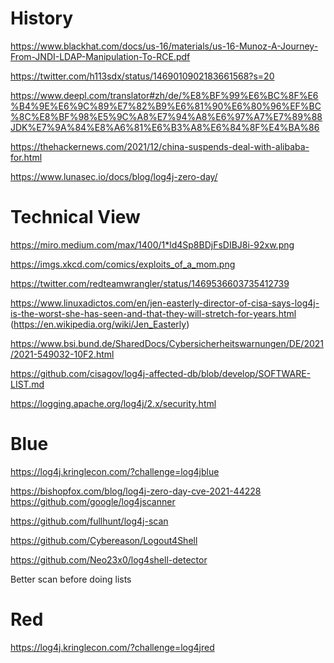 # History

https://www.blackhat.com/docs/us-16/materials/us-16-Munoz-A-Journey-From-JNDI-LDAP-Manipulation-To-RCE.pdf

https://twitter.com/h113sdx/status/1469010902183661568?s=20

https://www.deepl.com/translator#zh/de/%E8%BF%99%E6%BC%8F%E6%B4%9E%E6%9C%89%E7%82%B9%E6%81%90%E6%80%96%EF%BC%8C%E8%BF%98%E5%9C%A8%E7%94%A8%E6%97%A7%E7%89%88JDK%E7%9A%84%E8%A6%81%E6%B3%A8%E6%84%8F%E4%BA%86

https://thehackernews.com/2021/12/china-suspends-deal-with-alibaba-for.html

https://www.lunasec.io/docs/blog/log4j-zero-day/

# Technical View

https://miro.medium.com/max/1400/1*ld4Sp8BDjFsDIBJ8i-92xw.png

https://imgs.xkcd.com/comics/exploits_of_a_mom.png

https://twitter.com/redteamwrangler/status/1469536603735412739

https://www.linuxadictos.com/en/jen-easterly-director-of-cisa-says-log4j-is-the-worst-she-has-seen-and-that-they-will-stretch-for-years.html (https://en.wikipedia.org/wiki/Jen_Easterly)

https://www.bsi.bund.de/SharedDocs/Cybersicherheitswarnungen/DE/2021/2021-549032-10F2.html

https://github.com/cisagov/log4j-affected-db/blob/develop/SOFTWARE-LIST.md

https://logging.apache.org/log4j/2.x/security.html

# Blue

https://log4j.kringlecon.com/?challenge=log4jblue

https://bishopfox.com/blog/log4j-zero-day-cve-2021-44228
https://github.com/google/log4jscanner

https://github.com/fullhunt/log4j-scan

https://github.com/Cybereason/Logout4Shell

https://github.com/Neo23x0/log4shell-detector

Better scan before doing lists

# Red

https://log4j.kringlecon.com/?challenge=log4jred

